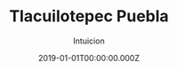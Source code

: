 ---
layout: layouts/cafe.njk
title: Tlacuilotepec Puebla
metaDescription: This is a sample meta description. If one is not present in your page/post's front matter, the default settings.description will be used instead.
date: 2019-01-01T00:00:00.000Z
author: Intuicion
summary: Why contemplating our mortality can be a powerful catalyst for change
tags:
    - Café Tostado
permalink: /cafe/tlacuilotepec-puebla/index.html
cafe:
    origin: CENTROAMERICANO
    roastDate: 2024-01-01
    region: Puebla
    finca: Tlacuilotepec
    producerPhoto: /static/img/productores/producer-photo.jpg
    grower: Rodolfo Rangel
    tostador: Intuicion
    altitude: 1600-1800 meters
    varietal: Caturra, Castillo
    bean: Arabica
    process: Natural
    roast: Medium
    developed: 25
    notes: Chocolate, caramel, and citrus
---
